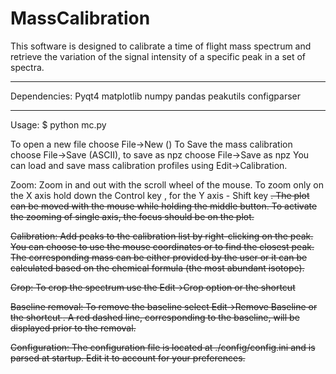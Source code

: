# MassCalibration
This software is designed to calibrate a time of flight mass spectrum and retrieve the variation of the signal intensity of a specific peak in a set of spectra. 

******************************************
Dependencies:
Pyqt4
matplotlib
numpy
pandas
peakutils
configparser
******************************************
Usage:
		$ python mc.py

To open a new file choose File->New (<C-n>)
To Save the mass calibration choose File->Save (ASCII), to save as npz choose File->Save as npz
You can load and save mass calibration profiles using Edit->Calibration.

Zoom:
Zoom in and out with the scroll wheel of the mouse. To zoom only on the X axis hold down the Control key <C>, for the Y axis - Shift key <S>. The plot can be moved with the mouse while holding the middle button. To activate the zooming of single axis, the focus should be on the plot.

Calibration:
Add peaks to the calibration list by right-clicking on the peak. You can choose to use the mouse coordinates or to find the closest peak. The corresponding mass can be either provided by the user or it can be calculated based on the chemical formula (the most abundant isotope).

Crop:
To crop the spectrum use the Edit->Crop option or the shortcut <C-S-c>

Baseline removal:
To remove the baseline select Edit->Remove Baseline or the shortcut <C-S-b>. A red dashed line, corresponding to the baseline, will be displayed prior to the removal.

Configuration:
The configuration file is located at ./config/config.ini and is parsed at startup. Edit it to account for your preferences.
